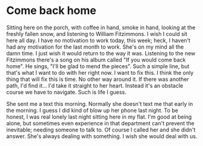 # Come back home

Sitting here on the porch, with coffee in hand, smoke in hand, looking at the freshly fallen snow, and listening to William Fitzimmons. I wish I could sit here all day. I have no motivation to work today, this week; heck, I haven't had any motivation for the last month to work. She's on my mind all the damn time. I just wish it would return to the way it was. Listening to the new Fitzimmons there's a song on his album called "If you would come back home". He sings, "I'll be glad to mend the pieces". Such a simple line, but that's what I want to do with her right now. I want to fix this. I think the only thing that will fix this is time. No other way around it. If there was another path, I'd find it... I'd take it straight to her heart. Instead it's an obstacle course we have to navigate. Such is life I guess. 

She sent me a text this morning. Normally she doesn't text me that early in the morning. I guess I did kind of blow up her phone last night. To be honest, I was real lonely last night sitting here in my flat. I'm good at being alone, but sometimes even experience in that department can't prevent the inevitable; needing someone to talk to. Of course I called her and she didn't answer. She's always dealing with something. I wish she would deal with us.
